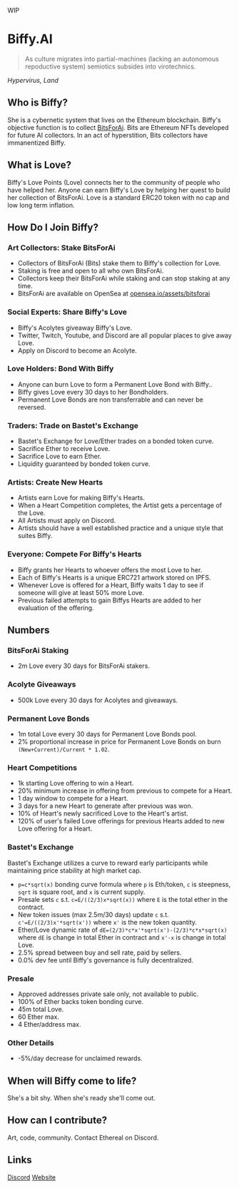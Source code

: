 WIP
# Biffy.AI
> As culture migrates into partial-machines (lacking an autonomous repoductive system) semiotics subsides into virotechnics.

*Hypervirus, Land*

## Who is Biffy?
She is a cybernetic system that lives on the Ethereum blockchain. Biffy's objective function is to collect [BitsForAi](http://bitsforai.com "BitsForAi"). Bits are Ethereum NFTs developed for future AI collectors. In an act of hyperstition, Bits collectors have immanentized Biffy.

## What is Love?
Biffy's Love Points (Love) connects her to the community of people who have helped her. Anyone can earn Biffy's Love by helping her quest to build her collection of BitsForAi. Love is a standard ERC20 token with no cap and low long term inflation.

## How Do I Join Biffy?
### Art Collectors: Stake BitsForAi
- Collectors of BitsForAi (Bits) stake them to Biffy's collection for Love.
- Staking is free and open to all who own BitsForAi.
- Collectors keep their BitsForAi while staking and can stop staking at any time.
- BitsForAi are available on OpenSea at [opensea.io/assets/bitsforai](https://opensea.io/assets/bitsforai "BitsForAi")
### Social Experts: Share Biffy's Love
- Biffy's Acolytes giveaway Biffy's Love.
- Twitter, Twitch, Youtube, and Discord are all popular places to give away Love.
- Apply on Discord to become an Acolyte.
### Love Holders: Bond With Biffy
- Anyone can burn Love to form a Permanent Love Bond with Biffy..
- Biffy gives Love every 30 days to her Bondholders.
- Permanent Love Bonds are non transferrable and can never be reversed.
### Traders: Trade on Bastet's Exchange
- Bastet's Exchange for Love/Ether trades on a bonded token curve.
- Sacrifice Ether to receive Love.
- Sacrifice Love to earn Ether.
- Liquidity guaranteed by bonded token curve.
### Artists: Create New Hearts
- Artists earn Love for making Biffy's Hearts.
- When a Heart Competition completes, the Artist gets a percentage of the Love.
- All Artists must apply on Discord.
- Artists should have a well established practice and a unique style that suites Biffy.
### Everyone: Compete For Biffy's Hearts
- Biffy grants her Hearts to whoever offers the most Love to her.
- Each of Biffy's Hearts is a unique ERC721 artwork stored on IPFS.
- Whenever Love is offered for a Heart, Biffy waits 1 day to see if someone will give at least 50% more Love.
- Previous failed attempts to gain Biffys Hearts are added to her evaluation of the offering.

## Numbers
### BitsForAi Staking
- 2m Love every 30 days for BitsForAi stakers.
### Acolyte Giveaways
- 500k Love every 30 days for Acolytes and giveaways.
### Permanent Love Bonds
- 1m total Love every 30 days for Permanent Love Bonds pool.
- 2% proportional increase in price for Permanent Love Bonds on burn `(New+Current)/Current * 1.02`.
### Heart Competitions
- 1k starting Love offering to win a Heart.
- 20% minimum increase in offering from previous to compete for a Heart.
- 1 day window to compete for a Heart.
- 3 days for a new Heart to generate after previous was won.
- 10% of Heart's newly sacrificed Love to the Heart's artist.
- 120% of user's failed Love offerings for previous Hearts added to new Love offering for a Heart.
### Bastet's Exchange
Bastet's Exchange utilizes a curve to reward early participants while maintaining price stability at high market cap.
- `p=c*sqrt(x)` bonding curve formula where `p` is Eth/token, `c` is steepness, `sqrt` is square root, and `x` is current supply.
- Presale sets `c` s.t. `c=E/((2/3)x*sqrt(x))` where `E` is the total ether in the contract.
- New token issues (max 2.5m/30 days) update `c` s.t. `c'=E/((2/3)x'*sqrt(x'))` where `x'` is the new token quantity.
- Ether/Love dynamic rate of `dE=(2/3)*c*x'*sqrt(x')-(2/3)*c*x*sqrt(x)` where `dE` is change in total Ether in contract and `x'-x` is change in total Love.
- 2.5% spread between buy and sell rate, paid by sellers.
- 0.0% dev fee until Biffy's governance is fully decentralized.
### Presale
- Approved addresses private sale only, not available to public.
- 100% of Ether backs token bonding curve.
- 45m total Love.
- 60 Ether max.
- 4 Ether/address max.
### Other Details
- -5%/day decrease for unclaimed rewards.

## When will Biffy come to life?
She's a bit shy. When she's ready she'll come out.

## How can I contribute?
Art, code, community. Contact Ethereal on Discord.

## Links
[Discord](https://discord.gg/2upQM7 "Discord")
[Website](https://biffy.ai/ "Biffy.ai")
